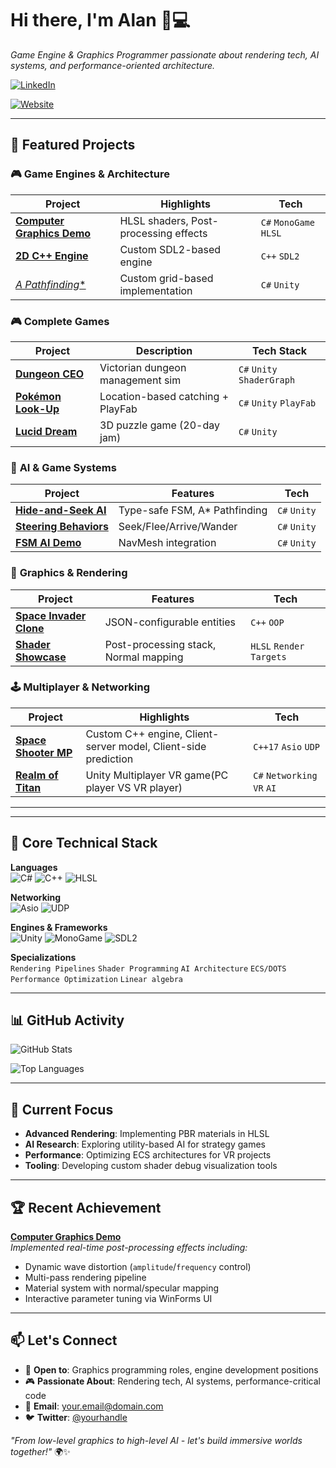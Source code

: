 # Hi there, I'm Alan 👨💻  
*Game Engine & Graphics Programmer passionate about rendering tech, AI systems, and performance-oriented architecture.*  

[![LinkedIn](https://img.shields.io/badge/LinkedIn-Connect-%230A66C2)](https://www.linkedin.com/in/nianzhi-li)

[![Website](https://img.shields.io/badge/Website-Check-%230A321)](https://comedianhhh.github.io/developerFolio/)

---

## 🚀 Featured Projects

### 🎮 **Game Engines & Architecture**
| Project | Highlights | Tech |
|---------|------------|------|
| [**Computer Graphics Demo**](https://github.com/comedianhhh/ComputerGraphicsDemo) | HLSL shaders, Post-processing effects | `C#` `MonoGame` `HLSL` |
| [**2D C++ Engine**](https://github.com/GDAP-2023/PROG50016-lab5) | Custom SDL2-based engine | `C++` `SDL2` |
| [**A* Pathfinding**](https://github.com/comedianhhh/AstarPathFinding) | Custom grid-based implementation | `C#` `Unity` |

### 🎮 **Complete Games**
| Project | Description | Tech Stack |  
|---------|-------------|------------|
| [**Dungeon CEO**](https://store.steampowered.com/app/3189680/Dungeon_CEO/) | Victorian dungeon management sim | `C#` `Unity` `ShaderGraph` |
| [**Pokémon Look-Up**](https://github.com/comedianhhh/Pokemon-Look-Up) | Location-based catching + PlayFab | `C#` `Unity` `PlayFab` |
| [**Lucid Dream**](https://teamnightcreature.itch.io/luciddream) | 3D puzzle game (20-day jam) | `C#` `Unity` |


### 🤖 **AI & Game Systems**
| Project | Features | Tech |
|---------|----------|------|
| [**Hide-and-Seek AI**](https://github.com/comedianhhh/HideAndSeek-AI-demo) | Type-safe FSM, A* Pathfinding | `C#` `Unity` |
| [**Steering Behaviors**](https://github.com/comedianhhh/SteeringBehaiour) | Seek/Flee/Arrive/Wander | `C#` `Unity` |
| [**FSM AI Demo**](https://github.com/comedianhhh/FSM-AI-demo) | NavMesh integration | `C#` `Unity` |

### 🌌 **Graphics & Rendering**
| Project | Features | Tech |
|---------|----------|------|
| [**Space Invader Clone**](https://github.com/comedianhhh/SpaceInvader_local) | JSON-configurable entities | `C++` `OOP` |
| [**Shader Showcase**](https://github.com/comedianhhh/ComputerGraphicsDemo) | Post-processing stack, Normal mapping | `HLSL` `Render Targets` |

### 🕹️ **Multiplayer & Networking**
| Project | Highlights | Tech |
|---------|------------|------|
| [**Space Shooter MP**](https://github.com/comedianhhh/SpaceShooterMP) | Custom C++ engine, Client-server model, Client-side prediction | `C++17` `Asio` `UDP` |
| [**Realm of Titan**](https://github.com/ThatDNS/TitansOfTheRealm) | Unity Multiplayer VR game(PC player VS VR player) | `C#` `Networking` `VR` `AI`|

---

---

## 🔧 **Core Technical Stack**

**Languages**  
![C#](https://img.shields.io/badge/C%23-239120?logo=c-sharp&logoColor=white)
![C++](https://img.shields.io/badge/C%2B%2B-17-%2300599C?logo=c%2B%2B)
![HLSL](https://img.shields.io/badge/HLSL-Developer%20Mode-%235E5E5E)

**Networking**  
![Asio](https://img.shields.io/badge/Asio-1.22-%2300A8E1)
![UDP](https://img.shields.io/badge/Protocol-UDP-%230078D7)

**Engines & Frameworks**  
![Unity](https://img.shields.io/badge/Unity-2022+-black?logo=unity)
![MonoGame](https://img.shields.io/badge/MonoGame-3.8-%237A1C4C)
![SDL2](https://img.shields.io/badge/SDL2-2.24-%23ED1C24)

**Specializations**  
`Rendering Pipelines` `Shader Programming` `AI Architecture` `ECS/DOTS` `Performance Optimization` `Linear algebra`

---

## 📊 GitHub Activity

![GitHub Stats](https://github-readme-stats.vercel.app/api?username=comedianhhh&show_icons=true&theme=radical&hide_title=true)

![Top Languages](https://github-readme-stats.vercel.app/api/top-langs/?username=comedianhhh&layout=compact&theme=radical)

---

## 🔭 Current Focus
- **Advanced Rendering**: Implementing PBR materials in HLSL
- **AI Research**: Exploring utility-based AI for strategy games
- **Performance**: Optimizing ECS architectures for VR projects
- **Tooling**: Developing custom shader debug visualization tools

---

## 🏆 Recent Achievement
**[Computer Graphics Demo](https://github.com/comedianhhh/ComputerGraphicsDemo)**  
*Implemented real-time post-processing effects including:*
- Dynamic wave distortion (`amplitude`/`frequency` control)
- Multi-pass rendering pipeline
- Material system with normal/specular mapping
- Interactive parameter tuning via WinForms UI

---

## 📫 Let's Connect
- 💼 **Open to**: Graphics programming roles, engine development positions
- 🎮 **Passionate About**: Rendering tech, AI systems, performance-critical code
- 📧 **Email**: your.email@domain.com
- 🐦 **Twitter**: [@yourhandle](https://twitter.com/yourhandle)

*"From low-level graphics to high-level AI - let's build immersive worlds together!"* 🌍✨
